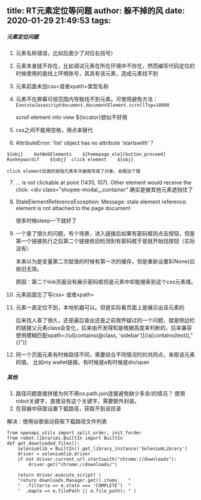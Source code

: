 title: RT元素定位等问题
author: 躲不掉的风
date: 2020-01-29 21:49:53
tags:
---
##### 元素定位问题
1. 元素名称错误，比如后面少了对应右括号）

2. 元素本身就不存在，比如调试元素在所在环境中不存在，然而编写代码定位的时候使用的是线上环境账号，其具有该元素，造成元素找不到

3. 元素前面未加css=或者xpath=类型名称
4. 元素不在屏幕可视范围内导致找不到元素。可使用避免方法：
	```ExecuteJavascriptdocument.documentElement.scrollTop=10000```

	scroll element into view  ${locator}貌似不好用
5. css之间不能用空格，用点来替代

6. AttributeError: 'list' object has no attribute 'startswith'？

  ```
  ${obj}    GetWebElements    ${homepage_ele}[button_proceed]
  Runkeywordif    ${obj}  click element    ${obj}
  ```

	click element后面的按钮元素多次被我写成了对象，会报这个错
7. ...</a> is not clickable at point (1435, 107). Other element would receive the click: <div class="shopee-modal__container"
       确实是被其他元素遮挡住了

8. StaleElementReferenceException: Message: stale element reference: element is not attached to the page document
 
	很多时候sleep一下就好了
      
9. 一个查了很久的问题，有个场景，进入链接后如果有密码框则点击按钮，但是第一个链接执行之后第二个链接依旧检测到有密码框于是就开始找按钮（实际没有）

	本来以为是变量第二次赋值的时候有第一次的缓存，但是重新设置${None}后依旧无效。
    
	原因：第二个link页面没有展示密码框但是元素中却能搜索到这个css元素值。

10. 元素前面忘了写css=  或者xpath=

11. 元素一直定位不到，本地机器可以。但是实际看页面上是展示出该元素的

	后来找人查了很久，还是最后查出还是之前我怀疑过的一个问题，就是侧边栏的链接父元素class会变化，后来由开发得知是根据高度来判断的，后来兼容使用模糊匹配xpath=//ul[contains(@class, 'sidebar')]//a[contains(text(),"{}")]

12. 同一个页面元素有时候路径不同，需要综合不同情况时的共同点，来取该元素的值。
	比如my wallet链接。有时候是a有时候是div/span
    
##### 其他

1. 路径问题直接拼接为何不用os.path.join连接避免缺少多余/的情况？
	使用robot关键字，直接没有这个关键字，需要额外封装。
2. 在容器中获取设置下载路径，获取不到该目录

  解决：使用谷歌驱动获取下载路径文件列表
  ```
  from openapi_utils import split_order, init_forder
  from robot.libraries.BuiltIn import BuiltIn
  def get_downloaded_files():
      seleniumlib = BuiltIn().get_library_instance('SeleniumLibrary')
      driver = seleniumlib.driver
      if not driver.current_url.startswith("chrome://downloads"):
          driver.get("chrome://downloads/")

      return driver.execute_script( \
      "return downloads.Manager.get().items_   "
      "  .filter(e => e.state === 'COMPLETE')  "
      "  .map(e => e.filePath || e.file_path); " )
```